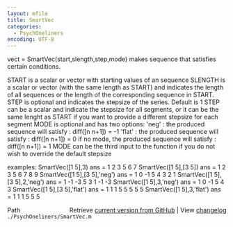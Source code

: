 ```yaml
---
layout: mfile
title: SmartVec
categories:
  - PsychOneliners
encoding: UTF-8
---
```


vect = SmartVec\(start,slength,step,mode\)
makes sequence that satisfies certain conditions.

START is a scalar or vector with starting values of an sequence
SLENGTH is a scalar or vector \(with the same length as START\) and
  indicates the length of all sequences or the length of the
  corresponding sequence in START.
STEP is optional and indicates the stepsize of the series. Default is 1
  STEP can be a scalar and indicate the stepsize for all segments, or it
  can be the same lenght as START if you want to provide a different
  stepsize for each segment
MODE is optional and has two options:
  'neg'  : the produced sequence will satisfy  : diff\(\[n n+1\]\) = -1
  'flat' : the produced sequence will satisfy  : diff\(\[n n+1\]\) =  0
if no mode, the produced sequence will satisfy : diff\(\[n n+1\]\) =  1
MODE can be the third input to the function if you do not wish to
override the default stepsize

examples:
  SmartVec\(\[1 5\],3\)
  ans =
       1     2     3     5     6     7
  SmartVec\(\[1 5\],\[3 5\]\)
  ans =
       1     2     3     5     6     7     8     9
  SmartVec\(\[1 5\],\[3 5\],'neg'\)
  ans =
       1     0    -1     5     4     3     2     1
  SmartVec\(\[1 5\],\[3 5\],2,'neg'\)
  ans =
       1     -1   -3     5     3     1     -1    -3
  SmartVec\(\[1 5\],3,'neg'\)
  ans =
       1     0    -1     5     4     3
  SmartVec\(\[1 5\],\[3 5\],'flat'\)
  ans =
       1     1     1     5     5     5     5     5
  SmartVec\(\[1 5\],3,'flat'\)
  ans =
       1     1     1     5     5     5


<div class="code_header" style="text-align:right;">
  <span style="float:left;">Path&nbsp;&nbsp;</span> <span class="counter">Retrieve <a href=
  "https://raw.github.com/Psychtoolbox-3/Psychtoolbox-3/beta/./PsychOneliners/SmartVec.m">current version from GitHub</a> | View <a href=
  "https://github.com/Psychtoolbox-3/Psychtoolbox-3/commits/beta/./PsychOneliners/SmartVec.m">changelog</a></span>
</div>
<div class="code">
  <code>./PsychOneliners/SmartVec.m</code>
</div>
